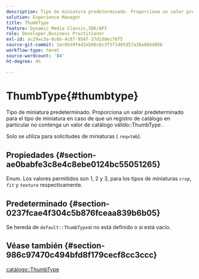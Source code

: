 ```yaml
---
description: Tipo de miniatura predeterminado. Proporciona un valor predeterminado para el tipo de miniatura en caso de que un registro de catálogo en particular no contenga un valor de catálogo ThumbType válido.
solution: Experience Manager
title: ThumbType
feature: Dynamic Media Classic,SDK/API
role: Developer,Business Practitioner
exl-id: ac29ac3a-8c6b-4c87-954f-37d1ddec76f5
source-git-commit: 1ec8b59f442eb96c6c3f5f1405d57a38a86bd056
workflow-type: tm+mt
source-wordcount: '84'
ht-degree: 4%

---
```


# ThumbType{#thumbtype}

Tipo de miniatura predeterminado. Proporciona un valor predeterminado para el tipo de miniatura en caso de que un registro de catálogo en particular no contenga un valor de catálogo válido::ThumbType .

Solo se utiliza para solicitudes de miniaturas ( `req=tmb`).

## Propiedades {#section-ae0babfe3c8e4c8ebe0124bc55051265}

Enum. Los valores permitidos son 1, 2 y 3, para los tipos de miniaturas *`crop`*, *`fit`* y *`texture`* respectivamente.

## Predeterminado {#section-0237fcae4f304c5b876fceaa839b6b05}

Se hereda de `default::ThumbType`si no está definido o si está vacío.

## Véase también {#section-986c97470c494bfd8f179cecf8cc3ccc}

[catálogo::ThumbType](../../../../../is-api/image-catalog/image-serving-api-ref/c-image-catalog-reference/c-image-svg-data-reference/c-image-data-reference/r-thumbtype-cat.md#reference-41149ddffc8749cba2f8d9c8e2611e03)
